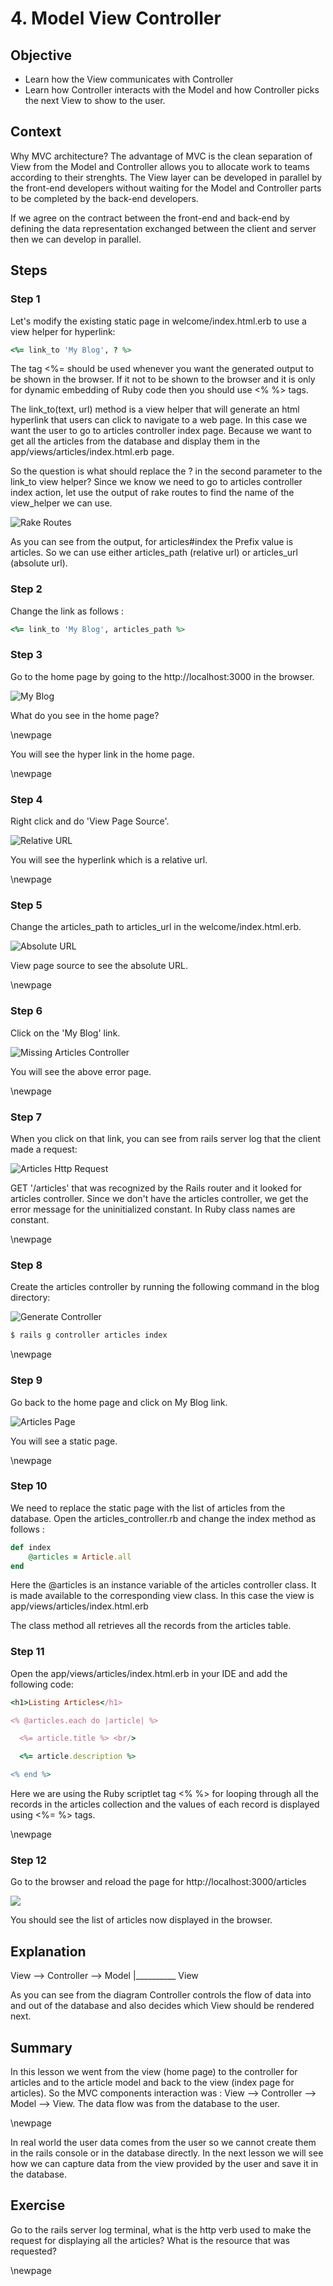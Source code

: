 # 4. Model View Controller #

## Objective ##

- Learn how the View communicates with Controller 
- Learn how Controller interacts with the Model and how Controller picks the next View to show to the user.

## Context ##

Why MVC architecture? The advantage of MVC is the clean separation of View from the Model and Controller allows you to allocate work to teams according to their strenghts. The View layer can be developed in parallel by the front-end developers without waiting for the Model and Controller parts to be completed by the back-end developers.

If we agree on the contract between the front-end and back-end by defining the data representation exchanged between the client and server then we can develop in parallel.

## Steps ##

### Step 1 ###

Let's modify the existing static page in welcome/index.html.erb to use a view helper for hyperlink:

```ruby
<%= link_to 'My Blog', ? %>
```

The tag <%= should be used whenever you want the generated output to be shown in the browser. If it not to be shown to the browser and it is only for dynamic embedding of Ruby code then you should use <% %> tags.

The link_to(text, url) method is a view helper that will generate an html hyperlink that users can click to navigate to a web page. In this case we want the user to go to articles controller index page. Because we want to get all the articles from the database and display them in the app/views/articles/index.html.erb page.
 
So the question is what should replace the ? in the second parameter to the link_to view helper? Since we know we need to go to articles controller index action, let use the output of rake routes to find the name of the view_helper we can use.
 
![Rake Routes](./figures/rake_routes_2.png)
 
As you can see from the output, for articles#index the Prefix value is articles. So we can use either articles_path (relative url) or articles_url (absolute url). 
 
### Step 2 ###

Change the link as follows :

```ruby
<%= link_to 'My Blog', articles_path %>
```

### Step 3 ###
   
Go to the home page by going to the http://localhost:3000 in the browser. 

![My Blog](./figures/my_blog_link.png)

What do you see in the home page?

\newpage

You will see the hyper link in the home page. 

\newpage

### Step 4 ###

Right click and do 'View Page Source'.

![Relative URL](./figures/hyperlink_source.png)

You will see the hyperlink which is a relative url. 

\newpage

### Step 5 ###

Change the articles_path to articles_url in the welcome/index.html.erb. 

![Absolute URL](./figures/hyperlink_source2.png)

View page source to see the absolute URL.

\newpage

### Step 6 ###

Click on the 'My Blog' link. 

![Missing Articles Controller](./figures/articles_controller_missing.png)

You will see the above error page.

\newpage

### Step 7 ###

When you click on that link, you can see from rails server log that the client made a request:

![Articles Http Request](./figures/articles_controller_output.png)

GET '/articles' that was recognized by the Rails router and it looked for articles controller. Since we don't have the articles controller, we get the error message for the uninitialized constant. In Ruby class names are constant.

\newpage

### Step 8 ###

Create the articles controller by running the following command in the blog directory:

![Generate Controller](./figures/generate_articles_controller.png)

```ruby
$ rails g controller articles index 
```

\newpage 

### Step 9 ###

Go back to the home page and click on My Blog link. 

![Articles Page](./figures/static_articles_list_page.png)

You will see a static page.

\newpage

### Step 10 ###

We need to replace the static page with the list of articles from the database. Open the articles_controller.rb and change the index method as follows :

```ruby
def index
	@articles = Article.all
end
```

Here the @articles is an instance variable of the articles controller class. It is made available to the corresponding view class. In this case the view is app/views/articles/index.html.erb

The class method all retrieves all the records from the articles table.

### Step 11 ###

Open the app/views/articles/index.html.erb in your IDE and add the following code:

```ruby
<h1>Listing Articles</h1>

<% @articles.each do |article| %>

  <%= article.title %> <br/>

  <%= article.description %>

<% end %>
```

Here we are using the Ruby scriptlet tag <% %> for looping through all the records in the articles collection and the values of each record is displayed using <%= %> tags.

\newpage

### Step 12 ###

Go to the browser and reload the page for http://localhost:3000/articles 

![ ](./figures/listing_articles.png)

You should see the list of articles now displayed in the browser.

## Explanation ##

View --> Controller --> Model
						|__________ View

As you can see from the diagram Controller controls the flow of data into and out of the database and also decides which View should be rendered next.

##  Summary ##
 
In this lesson we went from the view (home page) to the controller for articles and to the article model and back to the view (index page for articles). So the MVC components interaction was : View --> Controller --> Model --> View. The data flow was from the database to the user. 

\newpage


In real world the user data comes from the user so we cannot create them in the rails console or in the database directly. In the next lesson we will see how we can capture data from the view provided by the user and save it in the database.

## Exercise ##

Go to the rails server log terminal, what is the http verb used to make the request for displaying all the articles? What is the resource that was requested?

\newpage
